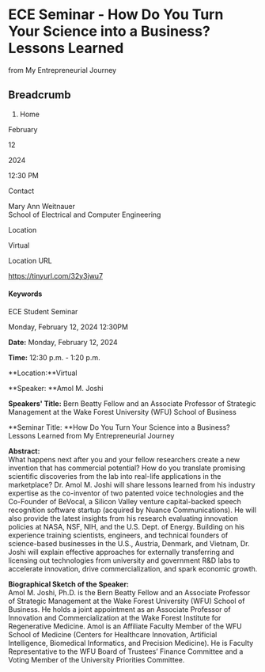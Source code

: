 #  ECE Seminar - How Do You Turn Your Science into a Business? Lessons Learned
from My Entrepreneurial Journey

## Breadcrumb

  1. Home

February

12

2024

12:30 PM

Contact

Mary Ann Weitnauer  
School of Electrical and Computer Engineering

Location

Virtual

Location URL

https://tinyurl.com/32y3jwu7

#### Keywords

ECE Student Seminar

Monday, February 12, 2024 12:30PM

**Date:**  Monday, February 12, 2024

**Time:**  12:30 p.m. - 1:20 p.m.

**Location:**Virtual

**Speaker:  **Amol M. Joshi

**Speakers' Title:**  Bern Beatty Fellow and an Associate Professor of
Strategic Management at the Wake Forest University (WFU) School of Business

**Seminar Title:  **How Do You Turn Your Science into a Business? Lessons
Learned from My Entrepreneurial Journey

**Abstract:**  
What happens next after you and your fellow researchers create a new invention
that has commercial potential? How do you translate promising scientific
discoveries from the lab into real-life applications in the marketplace? Dr.
Amol M. Joshi will share lessons learned from his industry expertise as the
co-inventor of two patented voice technologies and the Co-Founder of BeVocal,
a Silicon Valley venture capital-backed speech recognition software startup
(acquired by Nuance Communications). He will also provide the latest insights
from his research evaluating innovation policies at NASA, NSF, NIH, and the
U.S. Dept. of Energy. Building on his experience training scientists,
engineers, and technical founders of science-based businesses in the U.S.,
Austria, Denmark, and Vietnam, Dr. Joshi will explain effective approaches for
externally transferring and licensing out technologies from university and
government R&D labs to accelerate innovation, drive commercialization, and
spark economic growth.

**Biographical Sketch of the Speaker:**  
Amol M. Joshi, Ph.D. is the Bern Beatty Fellow and an Associate Professor of
Strategic Management at the Wake Forest University (WFU) School of Business.
He holds a joint appointment as an Associate Professor of Innovation and
Commercialization at the Wake Forest Institute for Regenerative Medicine. Amol
is an Affiliate Faculty Member of the WFU School of Medicine (Centers for
Healthcare Innovation, Artificial Intelligence, Biomedical Informatics, and
Precision Medicine). He is Faculty Representative to the WFU Board of
Trustees’ Finance Committee and a Voting Member of the University Priorities
Committee.


